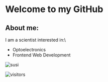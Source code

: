 # Welcome to my GitHub
## About me: 
I am a scientist interested in:\
- Optoelectronics
- Frontend Web Development
  
![susi](https://render.fineartamerica.com/images/rendered/medium/print/6.5/8/break/images/artworkimages/medium/1/wolf-persevere-amy-hamilton.jpg)

![visitors](https://visitor-badge.glitch.me/badge?page_id=BrigitteLanzCode.visitor-badge)

